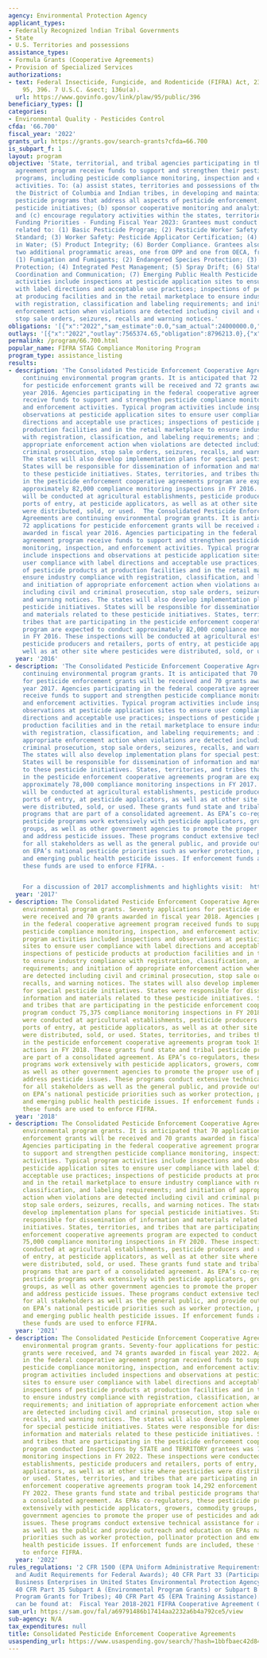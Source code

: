 ```yaml
---
agency: Environmental Protection Agency
applicant_types:
- Federally Recognized lndian Tribal Governments
- State
- U.S. Territories and possessions
assistance_types:
- Formula Grants (Cooperative Agreements)
- Provision of Specialized Services
authorizations:
- text: Federal Insecticide, Fungicide, and Rodenticide (FIFRA) Act, 23(a). Pub. L.
    95, 396. 7 U.S.C. &sect; 136u(a).
  url: https://www.govinfo.gov/link/plaw/95/public/396
beneficiary_types: []
categories:
- Environmental Quality - Pesticides Control
cfda: '66.700'
fiscal_year: '2022'
grants_url: https://grants.gov/search-grants?cfda=66.700
is_subpart_f: 1
layout: program
objective: 'State, territorial, and tribal agencies participating in this cooperative
  agreement program receive funds to support and strengthen their pesticide compliance
  programs, including pesticide compliance monitoring, inspection and enforcement
  activities. To: (a) assist states, territories and possessions of the U.S., including
  the District of Columbia and Indian tribes, in developing and maintaining comprehensive
  pesticide programs that address all aspects of pesticide enforcement, and special
  pesticide initiatives; (b) sponsor cooperative monitoring and analytical procedures;
  and (c) encourage regulatory activities within the states, territories, and tribes.
  Funding Priorities - Funding Fiscal Year 2023: Grantees must conduct activities
  related to: (1) Basic Pesticide Program; (2) Pesticide Worker Safety: Worker Protection
  Standard; (3) Worker Safety: Pesticide Applicator Certification; (4) Pesticides
  in Water; (5) Product Integrity; (6) Border Compliance. Grantees also must choose
  two additional programmatic areas, one from OPP and one from OECA, from the following:
  (1) Fumigation and Fumigants; (2) Endangered Species Protection; (3) Bed Bugs; Pollinator
  Protection; (4) Integrated Pest Management; (5) Spray Drift; (6) State and Tribal
  Coordination and Communication; (7) Emerging Public Health Pesticide Issues. These
  activities include inspections at pesticide application sites to ensure user compliance
  with label directions and acceptable use practices; inspections of pesticide products
  at producing facilities and in the retail marketplace to ensure industry compliance
  with registration, classification and labeling requirements; and initiation of appropriate
  enforcement action when violations are detected including civil and criminal prosecution,
  stop sale orders, seizures, recalls and warning notices.'
obligations: '[{"x":"2022","sam_estimate":0.0,"sam_actual":24000000.0,"usa_spending_actual":10480591.0},{"x":"2023","sam_estimate":25580000.0,"sam_actual":0.0,"usa_spending_actual":10658850.0},{"x":"2024","sam_estimate":25580000.0,"sam_actual":0.0,"usa_spending_actual":7703350.0}]'
outlays: '[{"x":"2022","outlay":7565374.65,"obligation":8796213.0},{"x":"2023","outlay":6227133.09,"obligation":10166964.0},{"x":"2024","outlay":530172.26,"obligation":7175191.0}]'
permalink: /program/66.700.html
popular_name: FIFRA STAG Compliance Monitoring Program
program_type: assistance_listing
results:
- description: 'The Consolidated Pesticide Enforcement Cooperative Agreements are
    continuing environmental program grants. It is anticipated that 72 applications
    for pesticide enforcement grants will be received and 72 grants awarded in fiscal
    year 2016. Agencies participating in the federal cooperative agreement program
    receive funds to support and strengthen pesticide compliance monitoring, inspection,
    and enforcement activities. Typical program activities include inspections and
    observations at pesticide application sites to ensure user compliance with label
    directions and acceptable use practices; inspections of pesticide products at
    production facilities and in the retail marketplace to ensure industry compliance
    with registration, classification, and labeling requirements; and initiation of
    appropriate enforcement action when violations are detected including civil and
    criminal prosecution, stop sale orders, seizures, recalls, and warning notices.
    The states will also develop implementation plans for special pesticide initiatives.
    States will be responsible for dissemination of information and materials related
    to these pesticide initiatives. States, territories, and tribes that are participating
    in the pesticide enforcement cooperative agreements program are expected to conduct
    approximately 82,000 compliance monitoring inspections in FY 2016. These inspections
    will be conducted at agricultural establishments, pesticide producers and retailers,
    ports of entry, at pesticide applicators, as well as at other site where pesticides
    were distributed, sold, or used.  The Consolidated Pesticide Enforcement Cooperative
    Agreements are continuing environmental program grants. It is anticipated that
    72 applications for pesticide enforcement grants will be received and 72 grants
    awarded in fiscal year 2016. Agencies participating in the federal cooperative
    agreement program receive funds to support and strengthen pesticide compliance
    monitoring, inspection, and enforcement activities. Typical program activities
    include inspections and observations at pesticide application sites to ensure
    user compliance with label directions and acceptable use practices; inspections
    of pesticide products at production facilities and in the retail marketplace to
    ensure industry compliance with registration, classification, and labeling requirements;
    and initiation of appropriate enforcement action when violations are detected
    including civil and criminal prosecution, stop sale orders, seizures, recalls,
    and warning notices. The states will also develop implementation plans for special
    pesticide initiatives. States will be responsible for dissemination of information
    and materials related to these pesticide initiatives. States, territories, and
    tribes that are participating in the pesticide enforcement cooperative agreements
    program are expected to conduct approximately 82,000 compliance monitoring inspections
    in FY 2016. These inspections will be conducted at agricultural establishments,
    pesticide producers and retailers, ports of entry, at pesticide applicators, as
    well as at other site where pesticides were distributed, sold, or used. '
  year: '2016'
- description: 'The Consolidated Pesticide Enforcement Cooperative Agreements are
    continuing environmental program grants. It is anticipated that 70 applications
    for pesticide enforcement grants will be received and 70 grants awarded in fiscal
    year 2017. Agencies participating in the federal cooperative agreement program
    receive funds to support and strengthen pesticide compliance monitoring, inspection,
    and enforcement activities. Typical program activities include inspections and
    observations at pesticide application sites to ensure user compliance with label
    directions and acceptable use practices; inspections of pesticide products at
    production facilities and in the retail marketplace to ensure industry compliance
    with registration, classification, and labeling requirements; and initiation of
    appropriate enforcement action when violations are detected including civil and
    criminal prosecution, stop sale orders, seizures, recalls, and warning notices.
    The states will also develop implementation plans for special pesticide initiatives.
    States will be responsible for dissemination of information and materials related
    to these pesticide initiatives. States, territories, and tribes that are participating
    in the pesticide enforcement cooperative agreements program are expected to conduct
    approximately 78,000 compliance monitoring inspections in FY 2017. These inspections
    will be conducted at agricultural establishments, pesticide producers and retailers,
    ports of entry, at pesticide applicators, as well as at other site where pesticides
    were distributed, sold, or used. These grants fund state and tribal pesticide
    programs that are part of a consolidated agreement. As EPA’s co-regulators, these
    pesticide programs work extensively with pesticide applicators, growers, commodity
    groups, as well as other government agencies to promote the proper use of pesticides
    and address pesticide issues. These programs conduct extensive technical assistance
    for all stakeholders as well as the general public, and provide outreach and education
    on EPA’s national pesticide priorities such as worker protection, pollinator protection
    and emerging public health pesticide issues. If enforcement funds are included,
    these funds are used to enforce FIFRA. -


    For a discussion of 2017 accomplishments and highlights visit:  https://www.epa.gov/enforcement/enforcement-annual-results-fiscal-year-2017'
  year: '2017'
- description: The Consolidated Pesticide Enforcement Cooperative Agreements are continuing
    environmental program grants. Seventy applications for pesticide enforcement grants
    were received and 70 grants awarded in fiscal year 2018. Agencies participating
    in the federal cooperative agreement program received funds to support and strengthen
    pesticide compliance monitoring, inspection, and enforcement activities. Typical
    program activities included inspections and observations at pesticide application
    sites to ensure user compliance with label directions and acceptable use practices;
    inspections of pesticide products at production facilities and in the retail marketplace
    to ensure industry compliance with registration, classification, and labeling
    requirements; and initiation of appropriate enforcement action when violations
    are detected including civil and criminal prosecution, stop sale orders, seizures,
    recalls, and warning notices. The states will also develop implementation plans
    for special pesticide initiatives. States were responsible for dissemination of
    information and materials related to these pesticide initiatives. States, territories,
    and tribes that are participating in the pesticide enforcement cooperative agreements
    program conduct 75,375 compliance monitoring inspections in FY 2018. These inspections
    were conducted at agricultural establishments, pesticide producers and retailers,
    ports of entry, at pesticide applicators, as well as at other site where pesticides
    were distributed, sold, or used. States, territories, and tribes that are participating
    in the pesticide enforcement cooperative agreements program took 19,418 enforcement
    actions in FY 2018. These grants fund state and tribal pesticide programs that
    are part of a consolidated agreement. As EPA’s co-regulators, these pesticide
    programs work extensively with pesticide applicators, growers, commodity groups,
    as well as other government agencies to promote the proper use of pesticides and
    address pesticide issues. These programs conduct extensive technical assistance
    for all stakeholders as well as the general public, and provide outreach and education
    on EPA’s national pesticide priorities such as worker protection, pollinator protection
    and emerging public health pesticide issues. If enforcement funds are included,
    these funds are used to enforce FIFRA.
  year: '2018'
- description: The Consolidated Pesticide Enforcement Cooperative Agreements are continuing
    environmental program grants. It is anticipated that 70 applications for pesticide
    enforcement grants will be received and 70 grants awarded in fiscal year 2021.
    Agencies participating in the federal cooperative agreement program receive funds
    to support and strengthen pesticide compliance monitoring, inspection, and enforcement
    activities. Typical program activities include inspections and observations at
    pesticide application sites to ensure user compliance with label directions and
    acceptable use practices; inspections of pesticide products at production facilities
    and in the retail marketplace to ensure industry compliance with registration,
    classification, and labeling requirements; and initiation of appropriate enforcement
    action when violations are detected including civil and criminal prosecution,
    stop sale orders, seizures, recalls, and warning notices. The states will also
    develop implementation plans for special pesticide initiatives. States will be
    responsible for dissemination of information and materials related to these pesticide
    initiatives. States, territories, and tribes that are participating in the pesticide
    enforcement cooperative agreements program are expected to conduct approximately
    75,000 compliance monitoring inspections in FY 2020. These inspections will be
    conducted at agricultural establishments, pesticide producers and retailers, ports
    of entry, at pesticide applicators, as well as at other site where pesticides
    were distributed, sold, or used. These grants fund state and tribal pesticide
    programs that are part of a consolidated agreement. As EPA’s co-regulators, these
    pesticide programs work extensively with pesticide applicators, growers, commodity
    groups, as well as other government agencies to promote the proper use of pesticides
    and address pesticide issues. These programs conduct extensive technical assistance
    for all stakeholders as well as the general public, and provide outreach and education
    on EPA’s national pesticide priorities such as worker protection, pollinator protection
    and emerging public health pesticide issues. If enforcement funds are included,
    these funds are used to enforce FIFRA.
  year: '2021'
- description: The Consolidated Pesticide Enforcement Cooperative Agreements are continuing
    environmental program grants. Seventy-four applications for pesticide enforcement
    grants were received, and 74 grants awarded in fiscal year 2022. Agencies participating
    in the federal cooperative agreement program received funds to support and strengthen
    pesticide compliance monitoring, inspection, and enforcement activities. Typical
    program activities included inspections and observations at pesticide application
    sites to ensure user compliance with label directions and acceptable use practices;
    inspections of pesticide products at production facilities and in the retail marketplace
    to ensure industry compliance with registration, classification, and labeling
    requirements; and initiation of appropriate enforcement action when violations
    are detected including civil and criminal prosecution, stop sale orders, seizures,
    recalls, and warning notices. The states will also develop implementation plans
    for special pesticide initiatives. States were responsible for dissemination of
    information and materials related to these pesticide initiatives. States, territories,
    and tribes that are participating in the pesticide enforcement cooperative agreements
    program conducted Inspections by STATE and TERRITORY grantees was 72,081 compliance
    monitoring inspections in FY 2022. These inspections were conducted at agricultural
    establishments, pesticide producers and retailers, ports of entry, at pesticide
    applicators, as well as at other site where pesticides were distributed, sold,
    or used. States, territories, and tribes that are participating in the pesticide
    enforcement cooperative agreements program took 14,292 enforcement actions in
    FY 2022. These grants fund state and tribal pesticide programs that are part of
    a consolidated agreement. As EPAs co-regulators, these pesticide programs work
    extensively with pesticide applicators, growers, commodity groups, as well other
    government agencies to promote the proper use of pesticides and address pesticide
    issues. These programs conduct extensive technical assistance for all stakeholders
    as well as the public and provide outreach and education on EPAs national pesticide
    priorities such as worker protection, pollinator protection and emerging public
    health pesticide issues. If enforcement funds are included, these funds are used
    to enforce FIFRA.
  year: '2022'
rules_regulations: '2 CFR 1500 (EPA Uniform Administrative Requirements, Cost Principles,
  and Audit Requirements for Federal Awards); 40 CFR Part 33 (Participation by Disadvantaged
  Business Enterprises in United States Environmental Protection Agency Programs);
  40 CFR Part 35 Subpart A (Environmental Program Grants) or Subpart B (Environmental
  Program Grants for Tribes); 40 CFR Part 45 (EPA Training Assistance).  Program guidance
  can be found at:  Fiscal Year 2018-2021 FIFRA Cooperative Agreement Guidance (https://www.epa.gov/compliance/fiscal-year-2018-2021-fifra-cooperative-agreement-guidance).'
sam_url: https://sam.gov/fal/a69791486b17414aa2232a6b4a792ce5/view
sub-agency: N/A
tax_expenditures: null
title: Consolidated Pesticide Enforcement Cooperative Agreements
usaspending_url: https://www.usaspending.gov/search/?hash=1bbfbaec42d843718f4db9b07d57a46d
---
```

